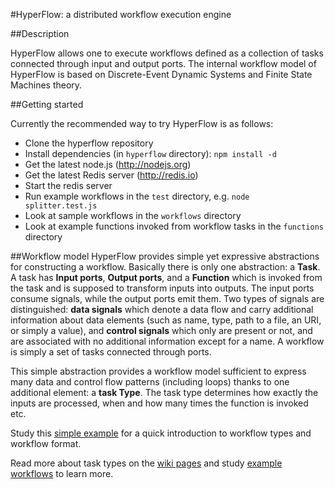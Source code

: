 #HyperFlow: a distributed workflow execution engine

##Description

HyperFlow allows one to execute workflows defined as a collection of tasks connected through input and output ports. The internal workflow model of HyperFlow is based on Discrete-Event Dynamic Systems and Finite State Machines theory.   

##Getting started

Currently the recommended way to try HyperFlow is as follows:
* Clone the hyperflow repository
* Install dependencies (in `hyperflow` directory): `npm install -d`
* Get the latest node.js (http://nodejs.org)
* Get the latest Redis server (http://redis.io)
* Start the redis server
* Run example workflows in the `test` directory, e.g. `node splitter.test.js`
* Look at sample workflows in the `workflows` directory
* Look at example functions invoked from workflow tasks in the `functions` directory

##Workflow model
HyperFlow provides simple yet expressive abstractions for constructing a workflow. Basically there is only one abstraction: a **Task**. A task has **Input ports**, **Output ports**, and a **Function** which is invoked from the task and is supposed to transform inputs into outputs. The input ports consume signals, while the output ports emit them. Two types of signals are distinguished: **data signals** which denote a data flow and carry additional information about data elements (such as name, type, path to a file, an URI, or simply a value), and **control signals** which only are present or not, and are associated with no additional information except for a name. A workflow is simply a set of tasks connected through ports. 

This simple abstraction provides a workflow model sufficient to express many data and control flow patterns (including loops) thanks to one additional element: a **task Type**. The task type determines how exactly the inputs are processed, when and how many times the function is invoked etc. 

Study this [simple example](https://github.com/balis/hyperflow/wiki) for a quick introduction to workflow types and workflow format.

Read more about task types on the [wiki pages](https://github.com/balis/hyperflow/wiki) and study [example workflows](https://github.com/balis/hyperflow/workflows) to learn more. 

